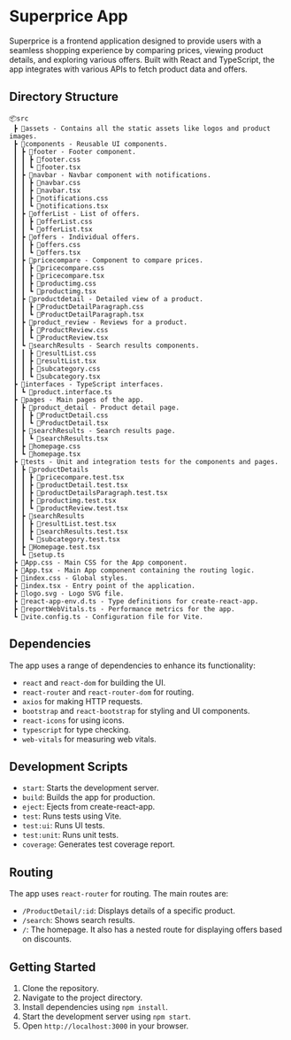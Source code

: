 # Superprice App

Superprice is a frontend application designed to provide users with a seamless shopping experience by comparing prices, viewing product details, and exploring various offers. Built with React and TypeScript, the app integrates with various APIs to fetch product data and offers.

## Directory Structure

```
📦src
 ┣ 📂assets - Contains all the static assets like logos and product images.
 ┣ 📂components - Reusable UI components.
 ┃ ┣ 📂footer - Footer component.
 ┃ ┃ ┣ 📜footer.css
 ┃ ┃ ┗ 📜footer.tsx
 ┃ ┣ 📂navbar - Navbar component with notifications.
 ┃ ┃ ┣ 📜navbar.css
 ┃ ┃ ┣ 📜navbar.tsx
 ┃ ┃ ┣ 📜notifications.css
 ┃ ┃ ┗ 📜notifications.tsx
 ┃ ┣ 📂offerList - List of offers.
 ┃ ┃ ┣ 📜offerList.css
 ┃ ┃ ┗ 📜offerList.tsx
 ┃ ┣ 📂offers - Individual offers.
 ┃ ┃ ┣ 📜offers.css
 ┃ ┃ ┗ 📜offers.tsx
 ┃ ┣ 📂pricecompare - Component to compare prices.
 ┃ ┃ ┣ 📜pricecompare.css
 ┃ ┃ ┣ 📜pricecompare.tsx
 ┃ ┃ ┣ 📜productimg.css
 ┃ ┃ ┗ 📜productimg.tsx
 ┃ ┣ 📂productdetail - Detailed view of a product.
 ┃ ┃ ┣ 📜ProductDetailParagraph.css
 ┃ ┃ ┗ 📜ProductDetailParagraph.tsx
 ┃ ┣ 📂product_review - Reviews for a product.
 ┃ ┃ ┣ 📜ProductReview.css
 ┃ ┃ ┗ 📜ProductReview.tsx
 ┃ ┗ 📂searchResults - Search results components.
 ┃ ┃ ┣ 📜resultList.css
 ┃ ┃ ┣ 📜resultList.tsx
 ┃ ┃ ┣ 📜subcategory.css
 ┃ ┃ ┗ 📜subcategory.tsx
 ┣ 📂interfaces - TypeScript interfaces.
 ┃ ┗ 📜product.interface.ts
 ┣ 📂pages - Main pages of the app.
 ┃ ┣ 📂product_detail - Product detail page.
 ┃ ┃ ┣ 📜ProductDetail.css
 ┃ ┃ ┗ 📜ProductDetail.tsx
 ┃ ┣ 📂searchResults - Search results page.
 ┃ ┃ ┗ 📜searchResults.tsx
 ┃ ┣ 📜homepage.css
 ┃ ┗ 📜homepage.tsx
 ┣ 📂tests - Unit and integration tests for the components and pages.
 ┃ ┣ 📂productDetails
 ┃ ┃ ┣ 📜pricecompare.test.tsx
 ┃ ┃ ┣ 📜productDetail.test.tsx
 ┃ ┃ ┣ 📜productDetailsParagraph.test.tsx
 ┃ ┃ ┣ 📜productimg.test.tsx
 ┃ ┃ ┗ 📜productReview.test.tsx
 ┃ ┣ 📂searchResults
 ┃ ┃ ┣ 📜resultList.test.tsx
 ┃ ┃ ┣ 📜searchResults.test.tsx
 ┃ ┃ ┗ 📜subcategory.test.tsx
 ┃ ┣ 📜Homepage.test.tsx
 ┃ ┗ 📜setup.ts
 ┣ 📜App.css - Main CSS for the App component.
 ┣ 📜App.tsx - Main App component containing the routing logic.
 ┣ 📜index.css - Global styles.
 ┣ 📜index.tsx - Entry point of the application.
 ┣ 📜logo.svg - Logo SVG file.
 ┣ 📜react-app-env.d.ts - Type definitions for create-react-app.
 ┣ 📜reportWebVitals.ts - Performance metrics for the app.
 ┗ 📜vite.config.ts - Configuration file for Vite.
```

## Dependencies

The app uses a range of dependencies to enhance its functionality:

- `react` and `react-dom` for building the UI.
- `react-router` and `react-router-dom` for routing.
- `axios` for making HTTP requests.
- `bootstrap` and `react-bootstrap` for styling and UI components.
- `react-icons` for using icons.
- `typescript` for type checking.
- `web-vitals` for measuring web vitals.

## Development Scripts

- `start`: Starts the development server.
- `build`: Builds the app for production.
- `eject`: Ejects from create-react-app.
- `test`: Runs tests using Vite.
- `test:ui`: Runs UI tests.
- `test:unit`: Runs unit tests.
- `coverage`: Generates test coverage report.

## Routing

The app uses `react-router` for routing. The main routes are:

- `/ProductDetail/:id`: Displays details of a specific product.
- `/search`: Shows search results.
- `/`: The homepage. It also has a nested route for displaying offers based on discounts.

## Getting Started

1. Clone the repository.
2. Navigate to the project directory.
3. Install dependencies using `npm install`.
4. Start the development server using `npm start`.
5. Open `http://localhost:3000` in your browser.
